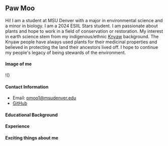 ## Paw Moo
Hi! I am a student at MSU Denver with a major in environmental science and a minor in biology. I am a 2024 ESIIL Stars student. I am passionate about plants and hope to work in a field of conservation or restoration. My interest in earth science stem from my indigenous/ethnic [Knyaw](https://www.theurbanvillage.org/karenhistory) background. The Knyaw people have always used plants for their medicinal properties and believed in protecting the land their ancestors lived off. I hope to continue my people's legacy of being stewards of the environment. 

#### Image of me
!()

#### Contact Information
* Email: pmoo1@msudenver.edu
* [GitHub](https://PawHEKMoo.github.io)

#### Educational Background

#### Experience

#### Exciting things about me
